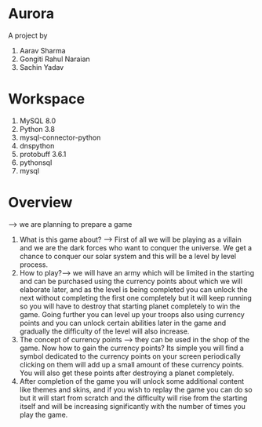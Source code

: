 # Aurora
A project by 
  1. Aarav Sharma 
  2. Gongiti Rahul Naraian
  3. Sachin Yadav
# Workspace
1. MySQL 8.0
2. Python 3.8
3. mysql-connector-python
4. dnspython
5. protobuff 3.6.1
6. pythonsql
7. mysql



# Overview
--> we are planning to prepare a game
1. What is this game about? --> First of all we will be playing as a villain and we are the dark forces who want to conquer the universe. We get a chance to conquer our solar system and this will be a level by level process.
2. How to play?--> we will have an army which will be limited in the starting and can be purchased using the currency points about which we will elaborate later, and as the level is being completed you can unlock the next without completing the first one completely but it will keep running so you will have to destroy that starting planet completely to win the game. Going further you can level up your troops also using currency points and you can unlock certain abilities later in the game and gradually the difficulty of the level will also increase.
3. The concept of currency points --> they can be used in the shop of the game. Now how to gain the currency points? Its simple you will find a symbol dedicated to the currency points on your screen periodically clicking on them will add up a small amount of these currency points. You will also get these points after destroying a planet completely.
4. After completion of the game you will unlock some additional content like themes and skins, and if you wish to replay the game you can do so but it will start from scratch and the difficulty will rise from the starting itself and will be increasing significantly with the number of times you play the game.
